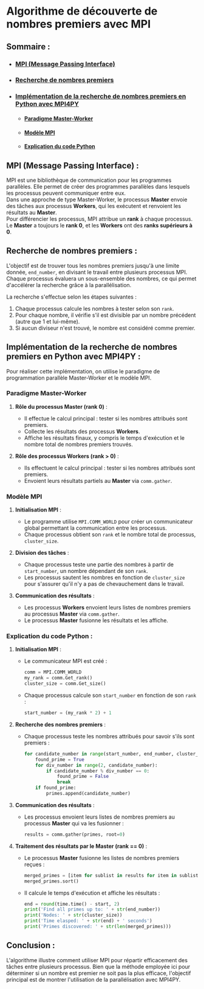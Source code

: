 # Algorithme de découverte de nombres premiers avec MPI

## Sommaire :

- ### [MPI (Message Passing Interface)](#p1)
- ### [Recherche de nombres premiers](#p2)
- ### [Implémentation de la recherche de nombres premiers en Python avec MPI4PY](#p3)
    - #### [Paradigme Master-Worker](#p3.1)
    - #### [Modèle MPI](#p3.2)
    - #### [Explication du code Python](#p3.3)

## <a name="p1"></a> MPI (Message Passing Interface) :

MPI est une bibliothèque de communication pour les programmes parallèles. Elle permet de créer des programmes parallèles dans lesquels les processus peuvent communiquer entre eux.<br>
Dans une approche de type Master-Worker, le processus **Master** envoie des tâches aux processus **Workers**, qui les exécutent et renvoient les résultats au **Master**.<br>
Pour différencier les processus, MPI attribue un **rank** à chaque processus. Le **Master** a toujours le **rank 0**, et les **Workers** ont des **ranks supérieurs à 0**.<br>

## <a name="p2"></a> Recherche de nombres premiers :

L'objectif est de trouver tous les nombres premiers jusqu'à une limite donnée, `end_number`, en divisant le travail entre plusieurs processus MPI. Chaque processus évaluera un sous-ensemble des nombres, ce qui permet d'accélérer la recherche grâce à la parallélisation.

La recherche s'effectue selon les étapes suivantes :
1. Chaque processus calcule les nombres à tester selon son `rank`.
2. Pour chaque nombre, il vérifie s'il est divisible par un nombre précédent (autre que 1 et lui-même).
3. Si aucun diviseur n'est trouvé, le nombre est considéré comme premier.

## <a name="p3"></a> Implémentation de la recherche de nombres premiers en Python avec MPI4PY :

Pour réaliser cette implémentation, on utilise le paradigme de programmation parallèle Master-Worker et le modèle MPI.

### <a name="p3.1"></a> **Paradigme Master-Worker**  
1. **Rôle du processus Master (rank 0)** :  
    - Il effectue le calcul principal : tester si les nombres attribués sont premiers.
   - Collecte les résultats des processus **Workers**.
   - Affiche les résultats finaux, y compris le temps d'exécution et le nombre total de nombres premiers trouvés.

2. **Rôle des processus Workers (rank > 0)** :  
   - Ils effectuent le calcul principal : tester si les nombres attribués sont premiers.
   - Envoient leurs résultats partiels au **Master** via `comm.gather`.

### <a name="p3.2"></a> **Modèle MPI**  
1. **Initialisation MPI** :  
   - Le programme utilise `MPI.COMM_WORLD` pour créer un communicateur global permettant la communication entre les processus.  
   - Chaque processus obtient son `rank` et le nombre total de processus, `cluster_size`.

2. **Division des tâches** :  
   - Chaque processus teste une partie des nombres à partir de `start_number`, un nombre dépendant de son `rank`.  
   - Les processus sautent les nombres en fonction de `cluster_size` pour s'assurer qu'il n'y a pas de chevauchement dans le travail.

3. **Communication des résultats** :  
   - Les processus **Workers** envoient leurs listes de nombres premiers au processus **Master** via `comm.gather`.
   - Le processus **Master** fusionne les résultats et les affiche.

### <a name="p3.3"></a> **Explication du code Python** :

1. **Initialisation MPI** :
   - Le communicateur MPI est créé :
     ```python
     comm = MPI.COMM_WORLD
     my_rank = comm.Get_rank()
     cluster_size = comm.Get_size()
     ```
   - Chaque processus calcule son `start_number` en fonction de son `rank` :
     ```python
     start_number = (my_rank * 2) + 1
     ```

2. **Recherche des nombres premiers** :
   - Chaque processus teste les nombres attribués pour savoir s'ils sont premiers :
     ```python
     for candidate_number in range(start_number, end_number, cluster_size * 2):
         found_prime = True
         for div_number in range(2, candidate_number):
             if candidate_number % div_number == 0:
                 found_prime = False
                 break
         if found_prime:
             primes.append(candidate_number)
     ```

3. **Communication des résultats** :
   - Les processus envoient leurs listes de nombres premiers au processus **Master** qui va les fusionner :
     ```python
     results = comm.gather(primes, root=0)
     ```

4. **Traitement des résultats par le Master (rank == 0)** :
   - Le processus **Master** fusionne les listes de nombres premiers reçues :
     ```python
     merged_primes = [item for sublist in results for item in sublist]
     merged_primes.sort()
     ```
   - Il calcule le temps d'exécution et affiche les résultats :
     ```python
     end = round(time.time() - start, 2)
     print('Find all primes up to: ' + str(end_number))
     print('Nodes: ' + str(cluster_size))
     print('Time elasped: ' + str(end) + ' seconds')
     print('Primes discovered: ' + str(len(merged_primes)))
     ```

## Conclusion :

L'algorithme illustre comment utiliser MPI pour répartir efficacement des tâches entre plusieurs processus. Bien que la méthode employée ici pour déterminer si un nombre est premier ne soit pas la plus efficace, l'objectif principal est de montrer l'utilisation de la parallélisation avec MPI4PY.